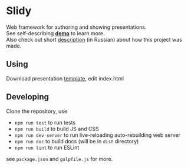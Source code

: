 # Slidy
Web framework for authoring and showing presentations.  
See self-describing **[demo](https://valentin-nemcev.github.io/slidy/)** to learn more.  
Also check out short [description](/ABOUT.md) (in Russian) about how this project was made.

## Using
Download presentation [template](https://valentin-nemcev.github.io/slidy/slidy.zip),
edit index.html 

## Developing
Clone the repository, use

* `npm run test` to run tests
* `npm run build` to build JS and CSS
* `npm run dev-server` to run live-reloading auto-rebuilding web server
* `npm run doc` to build docs (will be in `dist` directory)
* `npm run lint` to run ESLint
  
see `package.json` and `gulpfile.js` for more.
